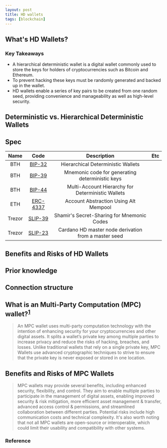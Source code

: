 ```yaml
---
layout: post
title: HD wallets
tags: [blockchain]
---
```


## What's HD Wallets?

### Key Takeaways

- A hierarchical deterministic wallet is a digital wallet commonly used to store the keys for holders of cryptocurrencies such as Bitcoin and Ethereum.
- To prevent hacking these keys must be randomly generated and backed up in the wallet.
- HD wallets enable a series of key pairs to be created from one random seed, providing convenience and manageability as well as high-level security.

## Deterministic vs. Hierarchical Deterministic Wallets

## Spec

| Name | Code | Description  | Etc |
|:---:|:---:|:---:|:---:|
| BTH | [BIP-32](https://github.com/bitcoin/bips/blob/master/bip-0032.mediawiki) | Hierarchical Deterministic Wallets |   |
| BTH | [BIP-39](https://github.com/bitcoin/bips/blob/master/bip-0039.mediawiki) | Mnemonic code for generating deterministic keys |   |
| BTH | [BIP-44](https://github.com/bitcoin/bips/blob/master/bip-0044.mediawiki) | Multi-Account Hierarchy for Deterministic Wallets |   |
| ETH | [ERC-4337](https://github.com/ethereum/ercs/blob/master/ERCS/erc-4337.md) | Account Abstraction Using Alt Mempool |   |
| Trezor | [SLIP-39](https://github.com/satoshilabs/slips/blob/master/slip-0039.md)  | Shamir's Secret-Sharing for Mnemonic Codes |   |
| Trezor | [SLIP-23](https://github.com/satoshilabs/slips/blob/master/slip-0023.md)  | Cardano HD master node derivation from a master seed |   |

## Benefits and Risks of HD Wallets

## Prior knowledge

## Connection structure

## What is an Multi-Party Computation (MPC) wallet?<sup>[1]</sup>

> An MPC wallet uses multi-party computation technology with the intention of enhancing security for your cryptocurrencies and other digital assets. It splits a wallet’s private key among multiple parties to increase privacy and reduce the risks of hacking, breaches, and losses. Unlike traditional wallets that rely on a single private key, MPC Wallets use advanced cryptographic techniques to strive to ensure that the private key is never exposed or stored in one location.

## Benefits and Risks of MPC Wallets

> MPC wallets may provide several benefits, including enhanced security, flexibility, and control. They aim to enable multiple parties to participate in the management of digital assets, enabling improved security & risk mitigation, more efficient asset management & transfer, advanced access control & permissions, and streamlined collaboration between different parties. Potential risks include high communication costs and technical complexity. It's also worth noting that not all MPC wallets are open-source or interoperable, which could limit their usability and compatibility with other systems.

### Reference

[1]:https://www.alchemy.com/best/mpc-wallets "List of MPC Wallets"
